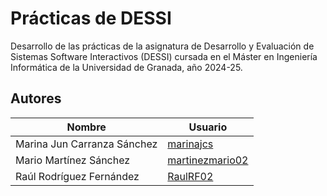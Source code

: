 # Prácticas de DESSI

Desarrollo de las prácticas de la asignatura de Desarrollo y Evaluación de Sistemas
Software Interactivos (DESSI) cursada en el Máster en Ingeniería Informática de la
Universidad de Granada, año 2024-25.

## Autores

| Nombre           | Usuario            |
|------------------|--------------------|
| Marina Jun Carranza Sánchez | [marinajcs](https://github.com/marinajcs) |
| Mario Martínez Sánchez | [martinezmario02](https://github.com/martinezmario02) |
| Raúl Rodríguez Fernández | [RaulRF02](https://github.com/RaulRF02) |
